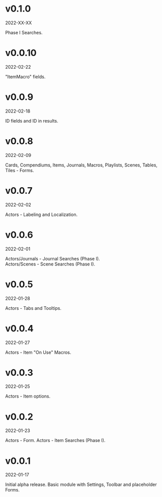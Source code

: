# v0.1.0 
2022-XX-XX

Phase I Searches.

# v0.0.10
2022-02-22

"ItemMacro" fields.

# v0.0.9
2022-02-18

ID fields and ID in results.

# v0.0.8
2022-02-09

Cards, Compendiums, Items, Journals, Macros, Playlists, Scenes, Tables, Tiles - Forms.

# v0.0.7
2022-02-02

Actors - Labeling and Localization.

# v0.0.6
2022-02-01

Actors/Journals - Journal Searches (Phase I).<br>
Actors/Scenes - Scene Searches (Phase I).

# v0.0.5
2022-01-28

Actors - Tabs and Tooltips.

# v0.0.4
2022-01-27

Actors - Item "On Use" Macros.

# v0.0.3
2022-01-25

Actors - Item options.

# v0.0.2
2022-01-23

Actors - Form.
Actors - Item Searches (Phase I).

# v0.0.1
2022-01-17

Initial alpha release. Basic module with Settings, Toolbar and placeholder Forms.

